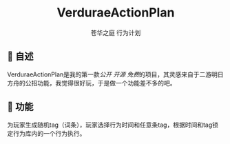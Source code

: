 <div>
<h1 align="center">VerduraeActionPlan</h1>
<p align="center">苍华之庭 行为计划</p>
</div>

## :book: 自述
VerduraeActionPlan是我的第一款*公开 开源 免费*的项目，其灵感来自于二游明日方舟的公招功能，我觉得很好玩，于是做一个功能差不多的吧。
## :rocket: 功能
为玩家生成随机tag（词条），玩家选择行为时间和任意条tag，根据时间和tag锁定行为库内的一个行为执行。